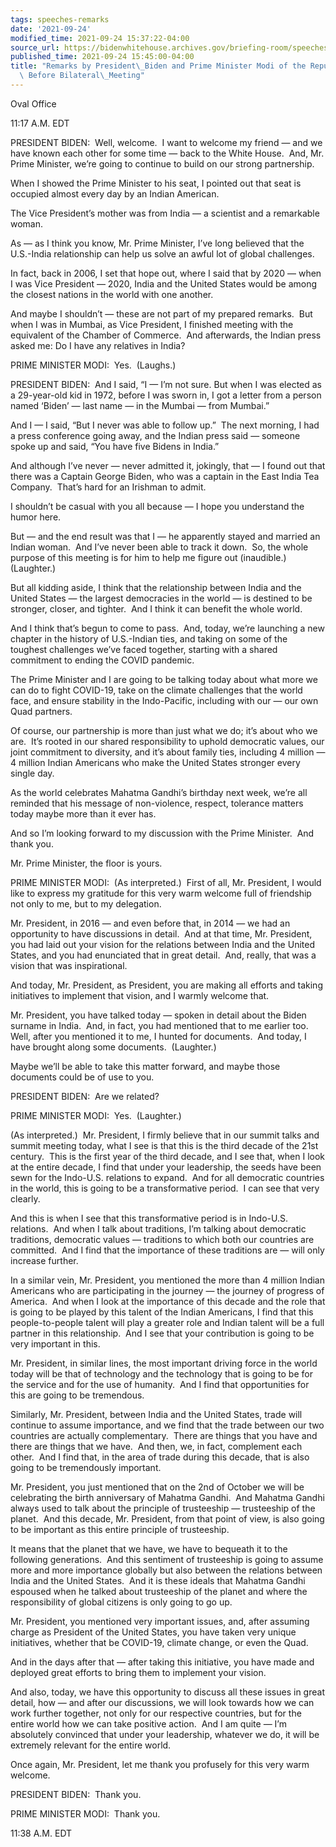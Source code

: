 ```yaml
---
tags: speeches-remarks
date: '2021-09-24'
modified_time: 2021-09-24 15:37:22-04:00
source_url: https://bidenwhitehouse.archives.gov/briefing-room/speeches-remarks/2021/09/24/remarks-by-president-biden-and-prime-minister-modi-of-the-republic-of-india-before-bilateral-meeting/
published_time: 2021-09-24 15:45:00-04:00
title: "Remarks by President\_Biden and Prime Minister Modi of the Republic of India\
  \ Before Bilateral\_Meeting"
---
```

 
Oval Office

11:17 A.M. EDT

PRESIDENT BIDEN:  Well, welcome.  I want to welcome my friend — and we
have known each other for some time — back to the White House.  And, Mr.
Prime Minister, we’re going to continue to build on our strong
partnership.

When I showed the Prime Minister to his seat, I pointed out that seat is
occupied almost every day by an Indian American. 

The Vice President’s mother was from India — a scientist and a
remarkable woman.

As — as I think you know, Mr. Prime Minister, I’ve long believed that
the U.S.-India relationship can help us solve an awful lot of global
challenges.

In fact, back in 2006, I set that hope out, where I said that by 2020 —
when I was Vice President — 2020, India and the United States would be
among the closest nations in the world with one another.

And maybe I shouldn’t — these are not part of my prepared remarks.  But
when I was in Mumbai, as Vice President, I finished meeting with the
equivalent of the Chamber of Commerce.  And afterwards, the Indian press
asked me: Do I have any relatives in India?

PRIME MINISTER MODI:  Yes.  (Laughs.)

PRESIDENT BIDEN:  And I said, “I — I’m not sure. But when I was elected
as a 29-year-old kid in 1972, before I was sworn in, I got a letter from
a person named ‘Biden’ — last name — in the Mumbai — from Mumbai.” 

And I — I said, “But I never was able to follow up.”  The next morning,
I had a press conference going away, and the Indian press said — someone
spoke up and said, “You have five Bidens in India.” 

And although I’ve never — never admitted it, jokingly, that — I found
out that there was a Captain George Biden, who was a captain in the East
India Tea Company.  That’s hard for an Irishman to admit. 

I shouldn’t be casual with you all because — I hope you understand the
humor here. 

But — and the end result was that I — he apparently stayed and married
an Indian woman.  And I’ve never been able to track it down.  So, the
whole purpose of this meeting is for him to help me figure out
(inaudible.)  (Laughter.)

But all kidding aside, I think that the relationship between India and
the United States — the largest democracies in the world — is destined
to be stronger, closer, and tighter.  And I think it can benefit the
whole world.

And I think that’s begun to come to pass.  And, today, we’re launching a
new chapter in the history of U.S.-Indian ties, and taking on some of
the toughest challenges we’ve faced together, starting with a shared
commitment to ending the COVID pandemic. 

The Prime Minister and I are going to be talking today about what more
we can do to fight COVID-19, take on the climate challenges that the
world face, and ensure stability in the Indo-Pacific, including with our
— our own Quad partners.

Of course, our partnership is more than just what we do; it’s about who
we are.  It’s rooted in our shared responsibility to uphold democratic
values, our joint commitment to diversity, and it’s about family ties,
including 4 million — 4 million Indian Americans who make the United
States stronger every single day.

As the world celebrates Mahatma Gandhi’s birthday next week, we’re all
reminded that his message of non-violence, respect, tolerance matters
today maybe more than it ever has.

And so I’m looking forward to my discussion with the Prime Minister. 
And thank you.

Mr. Prime Minister, the floor is yours.

PRIME MINISTER MODI:  (As interpreted.)  First of all, Mr. President, I
would like to express my gratitude for this very warm welcome full of
friendship not only to me, but to my delegation.

Mr. President, in 2016 — and even before that, in 2014 — we had an
opportunity to have discussions in detail.  And at that time, Mr.
President, you had laid out your vision for the relations between India
and the United States, and you had enunciated that in great detail. 
And, really, that was a vision that was inspirational. 

And today, Mr. President, as President, you are making all efforts and
taking initiatives to implement that vision, and I warmly welcome that.

Mr. President, you have talked today — spoken in detail about the Biden
surname in India.  And, in fact, you had mentioned that to me earlier
too.  Well, after you mentioned it to me, I hunted for documents.  And
today, I have brought along some documents.  (Laughter.)

Maybe we’ll be able to take this matter forward, and maybe those
documents could be of use to you.

PRESIDENT BIDEN:  Are we related?

PRIME MINISTER MODI:  Yes.  (Laughter.)

(As interpreted.)  Mr. President, I firmly believe that in our summit
talks and summit meeting today, what I see is that this is the third
decade of the 21st century.  This is the first year of the third decade,
and I see that, when I look at the entire decade, I find that under your
leadership, the seeds have been sewn for the Indo-U.S. relations to
expand.  And for all democratic countries in the world, this is going to
be a transformative period.  I can see that very clearly.

And this is when I see that this transformative period is in Indo-U.S.
relations.  And when I talk about traditions, I’m talking about
democratic traditions, democratic values — traditions to which both our
countries are committed.  And I find that the importance of these
traditions are — will only increase further.

In a similar vein, Mr. President, you mentioned the more than 4 million
Indian Americans who are participating in the journey — the journey of
progress of America.  And when I look at the importance of this decade
and the role that is going to be played by this talent of the Indian
Americans, I find that this people-to-people talent will play a greater
role and Indian talent will be a full partner in this relationship.  And
I see that your contribution is going to be very important in this.

Mr. President, in similar lines, the most important driving force in the
world today will be that of technology and the technology that is going
to be for the service and for the use of humanity.  And I find that
opportunities for this are going to be tremendous.

Similarly, Mr. President, between India and the United States, trade
will continue to assume importance, and we find that the trade between
our two countries are actually complementary.  There are things that you
have and there are things that we have.  And then, we, in fact,
complement each other.  And I find that, in the area of trade during
this decade, that is also going to be tremendously important.

Mr. President, you just mentioned that on the 2nd of October we will be
celebrating the birth anniversary of Mahatma Gandhi.  And Mahatma Gandhi
always used to talk about the principle of trusteeship — trusteeship of
the planet.  And this decade, Mr. President, from that point of view, is
also going to be important as this entire principle of trusteeship.  
  
It means that the planet that we have, we have to bequeath it to the
following generations.  And this sentiment of trusteeship is going to
assume more and more importance globally but also between the relations
between India and the United States.  And it is these ideals that
Mahatma Gandhi espoused when he talked about trusteeship of the planet
and where the responsibility of global citizens is only going to go up.

Mr. President, you mentioned very important issues, and, after assuming
charge as President of the United States, you have taken very unique
initiatives, whether that be COVID-19, climate change, or even the
Quad. 

And in the days after that — after taking this initiative, you have made
and deployed great efforts to bring them to implement your vision. 

And also, today, we have this opportunity to discuss all these issues in
great detail, how — and after our discussions, we will look towards how
we can work further together, not only for our respective countries, but
for the entire world how we can take positive action.  And I am quite —
I’m absolutely convinced that under your leadership, whatever we do, it
will be extremely relevant for the entire world.

Once again, Mr. President, let me thank you profusely for this very warm
welcome.

PRESIDENT BIDEN:  Thank you.  
  
PRIME MINISTER MODI:  Thank you.

11:38 A.M. EDT
